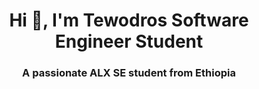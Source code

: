 <h1 align="center">Hi 👋, I'm Tewodros Software Engineer Student</h1>
<h3 align="center">A passionate ALX SE student from Ethiopia</h3>

